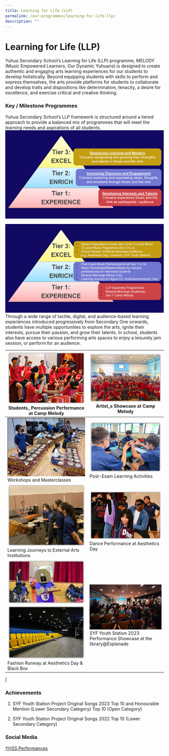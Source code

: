 ```yaml
---
title: Learning for Life (LLP)
permalink: /our-programmes/learning-for-life-llp/
description: ""
---
```

# **Learning for Life (LLP)**
Yuhua Secondary School’s Learning for Life (LLP) programme, MELODY (Music Empowered Learners, Our Dynamic Yuhuans) is designed to create authentic and engaging arts learning experiences for our students to develop holistically. Beyond equipping students with skills to perform and express themselves, the arts provide platforms for students to collaborate and develop traits and dispositions like determination, tenacity, a desire for excellence, and exercise critical and creative thinking. 
### **Key / Milestone Programmes**
Yuhua Secondary School’s LLP framework is structured around a tiered approach to provide a balanced mix of programmes that will meet the learning needs and aspirations of all students.  
![](/images/yhssllp1.PNG)

![](/images/yhssllp2.PNG)
Through a wide range of tactile, digital, and audience-based learning experiences introduced progressively from Secondary One onwards, students have multiple opportunities to explore the arts, ignite their interests, pursue their passion, and grow their talents. In school, students also have access to various performing arts spaces to enjoy a leisurely jam session, or perform for an audience.

| ![](/images/yhssllp3.png)  Students_ Percussion Performance at Camp Melody|![](/images/yhssllp4.png) Artist_s Showcase at Camp Melody| 
| -------- | -------- | 
|![](/images/yhssllp5.png)Workshops and Masterclasses| ![](/images/yhssllp6.png)Post-Exam Learning Activities | 
| ![](/images/yhssllp7.png)Learning Journeys to External Arts Institutions | ![](/images/yhssllp8.png)Dance Performance at Aesthetics Day | 
| ![](/images/yhssllp9.png)![](/images/yhssllp11.png)Fashion Runway at Aesthetics Day & Black Box| ![](/images/yhssllp.png) SYF Youth Station 2023 Performance Showcase at the library@Esplanade| 
|
### **Achievements**

1) SYF Youth Station Project Original Songs 2023
Top 10 and Honourable Mention (Lower Secondary Category)
Top 10 (Open Category)

2) SYF Youth Station Project Original Songs 2022
Top 10 (Lower Secondary Category)

### **Social Media**
[YHSS Performances](https://youtube.com/playlist?list=PLPcKnMGv574196ceMe8p4wxVUEiiDx8g1)